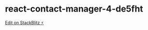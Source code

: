# react-contact-manager-4-de5fht

[Edit on StackBlitz ⚡️](https://stackblitz.com/edit/react-contact-manager-4-de5fht)